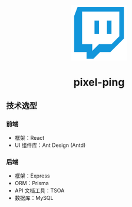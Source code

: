 <div align="center">
    <img src="./markdown_media/pixel-ping.png" alt="pixel-ping" style="width:30%; height:auto;">
</div>
<h1 align="center">pixel-ping</h1>

## 技术选型
### 前端
- 框架：React
- UI 组件库：Ant Design (Antd)
### 后端
- 框架：Express
- ORM：Prisma
- API 文档工具：TSOA
- 数据库：MySQL